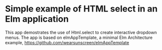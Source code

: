 # Simple example of HTML select in an Elm application

This app demostrates the use of Html.select to create interactive dropdown menus. The app is based on elmAppTemplate, a minimal Elm Architecture example, https://github.com/wearsunscreen/elmAppTemplate

